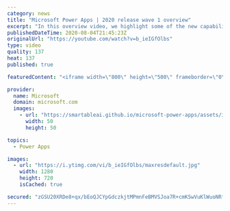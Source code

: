 ```yaml
---
category: news
title: "Microsoft Power Apps | 2020 release wave 1 overview"
excerpt: "In this overview video, we highlight some of the new capabilities included in the latest update to Microsoft Power Apps.      Here are the capabilities covered:     UI enhancements       • Save is always visible       • Chart formatting  Grid user experience enhancements       • Conditional search  "
publishedDateTime: 2020-08-04T21:45:23Z
originalUrl: "https://youtube.com/watch?v=b_ieIGfOlbs"
type: video
quality: 137
heat: 137
published: true

featuredContent: "<iframe width=\"800\" height=\"500\" frameborder=\"0\" src=\"https://www.youtube.com/embed/b_ieIGfOlbs\" allow=\"accelerometer; autoplay; encrypted-media; gyroscope; picture-in-picture\" allowfullscreen></iframe>"

provider:
  name: Microsoft
  domain: microsoft.com
  images:
    - url: "https://smartableai.github.io/microsoft-power-apps/assets/images/organizations/microsoft.com-50x50.jpg"
      width: 50
      height: 50

topics:
  - Power Apps

images:
  - url: "https://i.ytimg.com/vi/b_ieIGfOlbs/maxresdefault.jpg"
    width: 1280
    height: 720
    isCached: true

secured: "zGSU20XRDe8+qx/bEoQJCYpGdczkjtMPmnFeBMVSJoa7R+cmKSwVuKlWuoNRfq7pvAIISJ7b+lmqctp8OKhmdcDFEqxOVImM3BcOKLZXPhyvMACHZOdGvuuQRYcOW3wMwMbrfdp9eQoP9tcNBSy0NdLNareRHd/XnzKg+sXKFzN0txMXjou8AB/HtvXnchMvX9S3sFjHY6o7GP4nNEXCm4ltpZS/z836Xpntk5x8dkho0oPqiNacov6He/SC/gthAAdwSuKMXzoQL/jomOkNMuCnJYZ8wnZ/IbL7k0C/61wCWI+YY6w8h903bFYMO6xLb6gdeXn8WpDruGrMbyjRxblftYKNQGk7WtxEXHGT9jx/YKprfw+ykg7Gsl83MkJVJDjz7q7i0wUw4mrrstW0hyMA5JpIa5fHqgR7TsyxqTG5J3iTb0YcGJ+9a/v8tFj+;bBtfsJary6BdiK2XiuhYng=="
---
```


